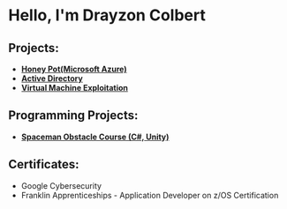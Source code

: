 <h1>Hello, I'm Drayzon Colbert </h1>

<h2>Projects:</h2>

- <b>[Honey Pot(Microsoft Azure)](https://github.com/DrayColb/Honey-Pot)</b>
- <b>[Active Directory](https://github.com/DrayColb/Active-Directory)</b>
- <b> [Virtual Machine Exploitation](https://github.com/DrayColb/VM-Exploitation)</b>


<h2>Programming Projects:</h2>

- <b>[Spaceman Obstacle Course (C#, Unity)](https://github.com/DrayColb/DrayColb1/blob/main/README.md)</b>

<h2>Certificates:</h2>

  - Google Cybersecurity
  - Franklin Apprenticeships - Application Developer on z/OS Certification


